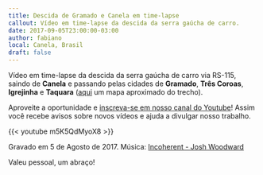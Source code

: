 ```yaml
---
title: Descida de Gramado e Canela em time-lapse
callout: Vídeo em time-lapse da descida da serra gaúcha de carro.
date: 2017-09-05T23:00:00-03:00
author: fabiano
local: Canela, Brasil
draft: false
---
```


Vídeo em time-lapse da descida da serra gaúcha de carro via RS-115, saindo de **Canela** e passando pelas cidades de **Gramado**, **Três Coroas**, **Igrejinha** e **Taquara** ([aqui](https://goo.gl/W4RF18) um mapa aproximado do trecho).

Aproveite a oportunidade e [inscreva-se em nosso canal do Youtube](https://www.youtube.com/channel/UCdRSH7SUMH1irFrbmo9SbnA?sub_confirmation=1)! Assim você recebe avisos sobre novos vídeos e ajuda a divulgar nosso trabalho.

{{< youtube m5K5QdMyoX8 >}}

Gravado em 5 de Agosto de 2017.
Música: [Incoherent - Josh Woodward](https://www.joshwoodward.com/song/Incoherent)

Valeu pessoal, um abraço!
